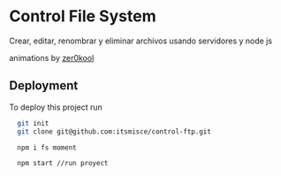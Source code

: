 
# Control File System

Crear, editar, renombrar y eliminar archivos usando servidores y node js

animations by [zer0kool](https://codepen.io/zer0kool/pen/KjZWRW)

## Deployment

To deploy this project run

```bash
  git init
  git clone git@github.com:itsmisce/control-ftp.git

  npm i fs moment

  npm start //run proyect
```


